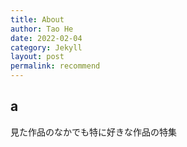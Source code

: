 ```yaml
---
title: About
author: Tao He
date: 2022-02-04
category: Jekyll
layout: post
permalink: recommend
---
```


## a

見た作品のなかでも特に好きな作品の特集
